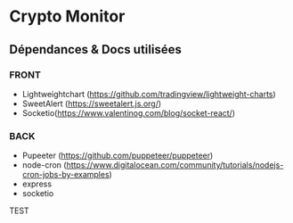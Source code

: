 # Crypto Monitor


## Dépendances & Docs utilisées

### FRONT

* Lightweightchart (https://github.com/tradingview/lightweight-charts)
* SweetAlert (https://sweetalert.js.org/)
* Socketio(https://www.valentinog.com/blog/socket-react/)

### BACK

* Pupeeter (https://github.com/puppeteer/puppeteer)
* node-cron (https://www.digitalocean.com/community/tutorials/nodejs-cron-jobs-by-examples)
* express
* socketio

TEST